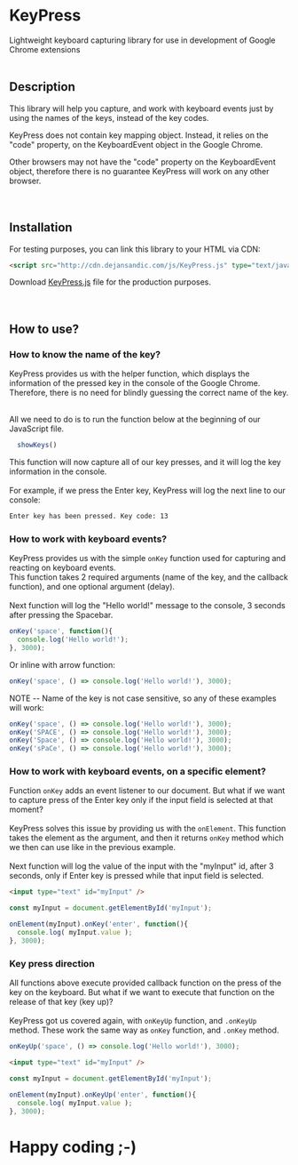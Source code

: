 # KeyPress
Lightweight keyboard capturing library for use in development of Google Chrome extensions <br /><br />

## Description
This library will help you capture, and work with keyboard events just by using the names of the keys, instead of the key codes. <br />

KeyPress does not contain key mapping object. Instead, it relies on the "code" property, on the KeyboardEvent object in the Google Chrome.  <br />

Other browsers may not have the "code" property on the KeyboardEvent object, therefore there is no guarantee KeyPress will work on any other browser. <br /><br /><br />

## Installation
For testing purposes, you can link this library to your HTML via CDN:<br />
```html
<script src="http://cdn.dejansandic.com/js/KeyPress.js" type="text/javascript"></script>
```
Download <a href="http://cdn.dejansandic.com/js/KeyPress.js.zip">KeyPress.js</a> file for the production purposes.<br /><br /><br />

## How to use?
### How to know the name of the key?
KeyPress provides us with the helper function, which displays the information of the pressed key in the console of the Google Chrome.
Therefore, there is no need for blindly guessing the correct name of the key. <br /><br />

All we need to do is to run the function below at the beginning of our JavaScript file.
```js
  showKeys()
```
This function will now capture all of our key presses, and it will log the key information in the console. <br /><br />
For example, if we press the Enter key, KeyPress will log the next line to our console:
```sh
Enter key has been pressed. Key code: 13
```

### How to work with keyboard events?
KeyPress provides us with the simple `onKey` function used for capturing and reacting on keyboard events. <br />
This function takes 2 required arguments (name of the key, and the callback function), and one optional argument (delay). <br /><br />
Next function will log the "Hello world!" message to the console, 3 seconds after pressing the Spacebar.
```js
onKey('space', function(){
  console.log('Hello world!');
}, 3000);
```
Or inline with arrow function:
```js
onKey('space', () => console.log('Hello world!'), 3000);
```
NOTE -- Name of the key is not case sensitive, so any of these examples will work:
```js
onKey('space', () => console.log('Hello world!'), 3000);
onKey('SPACE', () => console.log('Hello world!'), 3000);
onKey('Space', () => console.log('Hello world!'), 3000);
onKey('sPaCe', () => console.log('Hello world!'), 3000);
```
### How to work with keyboard events, on a specific element?
Function `onKey` adds an event listener to our document. But what if we want to capture press of the Enter key only if the input field is selected at that moment? <br /><br />
KeyPress solves this issue by providing us with the `onElement`. This function takes the element as the argument, and then it returns `onKey` method which we then can use like in the previous example. <br /><br />
Next function will log the value of the input with the "myInput" id, after 3 seconds, only if Enter key is pressed while that input field is selected.
```html
<input type="text" id="myInput" />
```
```js
const myInput = document.getElementById('myInput');

onElement(myInput).onKey('enter', function(){
  console.log( myInput.value );
}, 3000);
```
### Key press direction
All functions above execute provided callback function on the press of the key on the keyboard. But what if we want to execute that function on the release of that key (key up)? <br /><br />
KeyPress got us covered again, with `onKeyUp` function, and `.onKeyUp` method. These work the same way as `onKey` function, and `.onKey` method.
```js
onKeyUp('space', () => console.log('Hello world!'), 3000);
```
```html
<input type="text" id="myInput" />
```
```js
const myInput = document.getElementById('myInput');

onElement(myInput).onKeyUp('enter', function(){
  console.log( myInput.value );
}, 3000);
```
# Happy coding ;-)